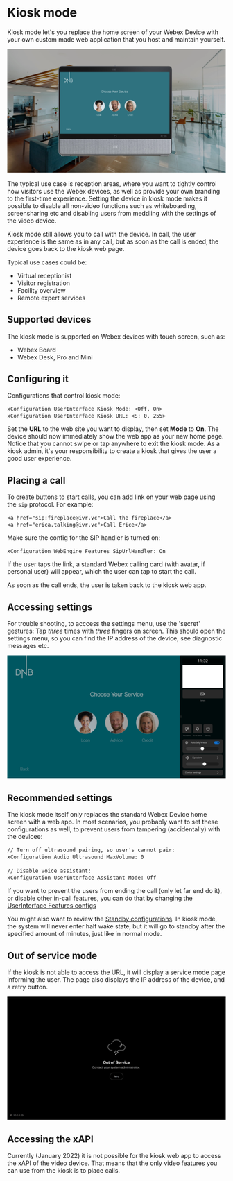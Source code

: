 # Kiosk mode

Kiosk mode let's you replace the home screen of your Webex Device with your own custom made web application that you host and maintain yourself.

<img src="/docs/images/kiosk/overview.png" />

The typical use case is reception areas, where you want to tightly control how visitors use the Webex devices, as well as provide your own branding to the first-time experience. Setting the device in kiosk mode makes it possible to disable all non-video functions such as whiteboarding, screensharing etc and disabling users from meddling with the settings of the video device.

Kiosk mode still allows you to call with the device. In call, the user experience is the same as in any call, but as soon as the call is ended, the device goes back to the kiosk web page.

Typical use cases could be:

* Virtual receptionist
* Visitor registration
* Facility overview
* Remote expert services

## Supported devices

The kiosk mode is supported on Webex devices with touch screen, such as:

* Webex Board
* Webex Desk, Pro and Mini

## Configuring it

Configurations that control kiosk mode:

```
xConfiguration UserInterface Kiosk Mode: <Off, On>
xConfiguration UserInterface Kiosk URL: <S: 0, 255>
```

Set the **URL** to the web site you want to display, then set **Mode** to **On**. The device should now immediately show the web app as your new home page. Notice that you cannot swipe or tap anywhere to exit the kiosk mode. As a kiosk admin, it's your responsibility to create a kiosk that gives the user a good user experience.

## Placing a call

To create buttons to start calls, you can add link on your web page using the `sip` protocol. For example:

```
<a href="sip:fireplace@ivr.vc">Call the fireplace</a>
<a href="erica.talking@ivr.vc">Call Erice</a>
```

Make sure the config for the SIP handler is turned on:

```
xConfiguration WebEngine Features SipUrlHandler: On
```

If the user taps the link, a standard Webex calling card (with avatar, if personal user) will appear, which the user can tap to start the call.

As soon as the call ends, the user is taken back to the kiosk web app.

## Accessing settings

For trouble shooting, to acccess the settings menu, use the 'secret' gestures: Tap *three* times with *three* fingers on screen.
This should open the settings menu, so you can find the IP address of the device, see diagnostic messages etc.

<img src="/docs/images/kiosk/settings.png">

## Recommended settings

The kiosk mode itself only replaces the standard Webex Device home screen with a web app. In most scenarios, you probably want to set these configurations as well, to prevent users from tampering (accidentally) with the devicee:

```
// Turn off ultrasound pairing, so user's cannot pair:
xConfiguration Audio Ultrasound MaxVolume: 0

// Disable voice assistant:
xConfiguration UserInterface Assistant Mode: Off
```

If you want to prevent the users from ending the call (only let far end do it), or disable other in-call features, you can do that by changing the [UserInterface Features configs](/xapi/search?domain=UserInterface+feat&search=userinterface+features&Type=Configuration)

You might also want to review the [Standby configurations](/xapi/search?search=standby&Type=Configuration). In kiosk mode, the system will never enter half wake state, but it will go to standby after the specified amount of minutes, just like in normal mode.

## Out of service mode

If the kiosk is not able to access the URL, it will display a service mode page informing the user. The page also displays the IP address of the device, and a retry button.

<img src="/docs/images/kiosk/servicemode.png" />

## Accessing the xAPI

Currently (January 2022) it is not possible for the kiosk web app to access the xAPI of the video device. That means that the only video features you can use from the kiosk is to place calls.

<!--
## Integrating with macros (esp auto-call)

## Out of service mode

## Altnerative: non-web kiosk mode

-->